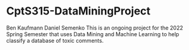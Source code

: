 # CptS315-DataMiningProject
Ben Kaufmann
Daniel Semenko
This is an ongoing project for the 2022 Spring Semester that uses Data Mining and Machine Learning to help classify a database of toxic comments. 
